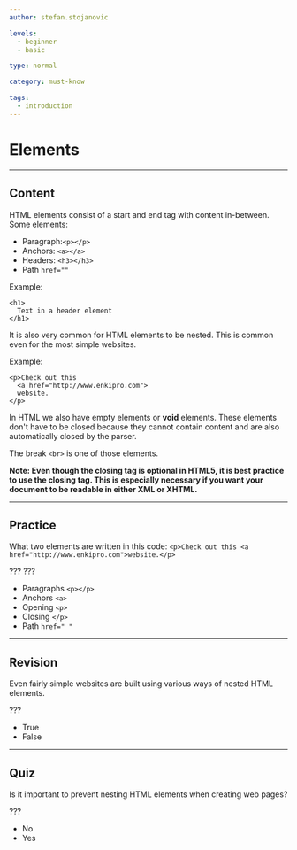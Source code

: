```yaml
---
author: stefan.stojanovic

levels:
  - beginner
  - basic

type: normal

category: must-know

tags:
  - introduction
---
```

# Elements
---
## Content

HTML elements consist of a start and end tag with content in-between.
Some elements:
- Paragraph:`<p></p>`
- Anchors: `<a></a>`
- Headers: `<h3></h3>`
- Path `href=""`

Example:
```
<h1> 
  Text in a header element 
</h1>
```

It is also very common for HTML elements to be nested. This is common even for the most simple websites.

Example:
```
<p>Check out this 
  <a href="http://www.enkipro.com">
  website.
</p>
```

In HTML we also have empty elements or **void** elements. These elements don't have to be closed because they cannot contain content and are also automatically closed by the parser.

The break `<br>` is one of those elements. 

**Note: Even though the closing tag is optional in HTML5, it is best practice to use the closing tag. 
This is especially necessary if you want your document to be readable in either XML or XHTML.**

---
## Practice

What two elements are written in this code:
`<p>Check out this <a href="http://www.enkipro.com">website.</p>`

???
???

* Paragraphs `<p></p>`
* Anchors `<a>`
* Opening `<p>`
* Closing `</p>`
* Path `href=" "`

---
## Revision

Even fairly simple websites are built using various ways of nested HTML elements.

???

* True
* False

---
## Quiz

Is it important to prevent nesting HTML elements when creating web pages?

???

* No
* Yes
